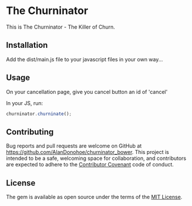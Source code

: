 # The Churninator

This is The Churninator - The Killer of Churn.

## Installation

Add the dist/main.js file to your javascript files in your own way...


## Usage
On your cancellation page, give you cancel button an id of 'cancel'

In your JS, run:
```javascript
churninator.churninate();
```

## Contributing

Bug reports and pull requests are welcome on GitHub at https://github.com/AlanDonohoe/churninator_bower. This project is intended to be a safe, welcoming space for collaboration, and contributors are expected to adhere to the [Contributor Covenant](http://contributor-covenant.org) code of conduct.


## License

The gem is available as open source under the terms of the [MIT License](http://opensource.org/licenses/MIT).

